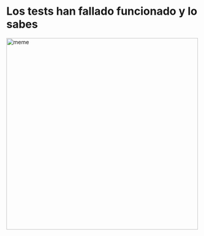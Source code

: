 <h1>Los tests han fallado funcionado y lo sabes</h1> <img src="https://i.redd.it/ozn3s416oaea1.jpg" alt="meme" width="500" height="500"></img>